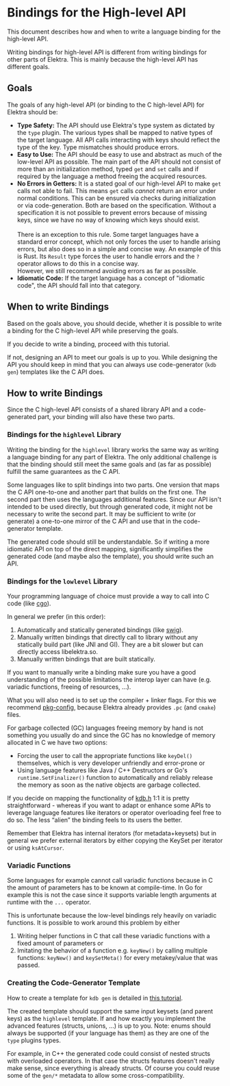 # Bindings for the High-level API

This document describes how and when to write a language binding for the high-level API.

Writing bindings for high-level API is different from writing bindings for other parts of Elektra. This is mainly
because the high-level API has different goals.

## Goals

The goals of any high-level API (or binding to the C high-level API) for Elektra should be:

- **Type Safety:** The API should use Elektra's type system as dictated by the `type` plugin. The various types shall
  be mapped to native types of the target language. All API calls interacting with keys should reflect the type of the
  key. Type mismatches should produce errors.
- **Easy to Use:** The API should be easy to use and abstract as much of the low-level API as possible. The main part of
  the API should not consist of more than an initialization method, typed `get` and `set` calls and if required by the
  language a method freeing the acquired resources.
- **No Errors in Getters:** It is a stated goal of our high-level API to make `get` calls not able to fail. This means
  `get` calls _cannot_ return an error under normal conditions. This can be ensured via checks during initialization or
  via code-generation. Both are based on the specification. Without a specification it is not possible to prevent
  errors because of missing keys, since we have no way of knowing which keys should exist. <br/><br/>
  There is an exception to this rule. Some target languages have a standard error concept, which not only forces the
  user to handle arising errors, but also does so in a simple and concise way. An example of this is Rust. Its `Result`
  type forces the user to handle errors and the `?` operator allows to do this in a concise way. <br/>
  However, we still recommend avoiding errors as far as possible.
- **Idiomatic Code:** If the target language has a concept of "idiomatic code", the API should fall into that category.

## When to write Bindings

Based on the goals above, you should decide, whether it is possible to write a binding for the C high-level API while
preserving the goals.

If you decide to write a binding, proceed with this tutorial.

If not, designing an API to meet our goals is up to you. While designing the API you should keep in mind that you can
always use code-generator (`kdb gen`) templates like the C API does.

## How to write Bindings

Since the C high-level API consists of a shared library API and a code-generated part, your binding will also have these
two parts.

### Bindings for the `highlevel` Library

Writing the binding for the `highlevel` library works the same way as writing a language binding for any part of
Elektra. The only additional challenge is that the binding should still meet the same goals and (as far as possible)
fulfill the same guarantees as the C API.

Some languages like to split bindings into two parts. One version that maps the C API one-to-one and another part
that builds on the first one. The second part then uses the languages additional features. Since our API isn't intended
to be used directly, but through generated code, it might not be necessary to write the second part. It may be
sufficient to write (or generate) a one-to-one mirror of the C API and use that in the code-generator template.

The generated code should still be understandable. So if writing a more idiomatic API on top of the
direct mapping, significantly simplifies the generated code (and maybe also the template), you should write such an API.

### Bindings for the `lowlevel` Library

Your programming language of choice must provide a way to call into C code (like [cgo](https://pkg.go.dev/cmd/cgo/)).

In general we prefer (in this order):

1. Automatically and statically generated bindings (like [swig](http://www.swig.org/)).
2. Manually written bindings that directly call to library without any statically build part (like JNI and GI). They are a bit slower but can directly access libelektra.so.
3. Manually written bindings that are built statically.

If you want to manually write a binding make sure you have a good understanding of the possible limitations the interop layer can have (e.g. variadic functions, freeing of resources, ...).

What you will also need is to set up the compiler + linker flags. For this we recommend [pkg-config](https://www.freedesktop.org/wiki/Software/pkg-config/), because Elektra already provides `.pc` (and `cmake`) files.

For garbage collected (GC) languages freeing memory by hand is not something you usually do and since the GC has no knowledge of memory allocated in C we have two options:

- Forcing the user to call the appropriate functions like `keyDel()` themselves, which is very developer unfriendly and error-prone or
- Using language features like Java / C++ Destructors or Go's `runtime.SetFinalizer()` function to automatically and reliably release the memory as soon as the native objects are garbage collected.

If you decide on mapping the functionality of [kdb.h](../../src/include/kdb.h.in) 1:1 it is pretty straightforward - whereas if you want to adapt or enhance some APIs to leverage language features like iterators or operator overloading feel free to do so. The less “alien” the binding feels to its users the better.

Remember that Elektra has internal iterators (for metadata+keysets) but in general we prefer external iterators by either copying the KeySet per iterator or using `ksAtCursor`.

### Variadic Functions

Some languages for example cannot call variadic functions because in C the amount of parameters has to be known at compile-time. In Go for example this is not the case since it supports variable length arguments at runtime with the `...` operator.

This is unfortunate because the low-level bindings rely heavily on variadic functions. It is possible to work around this problem by either

1. Writing helper functions in C that call these variadic functions with a fixed amount of parameters or
2. Imitating the behavior of a function e.g. `keyNew()` by calling multiple functions: `keyNew()` and `keySetMeta()` for every metakey/value that was passed.

### Creating the Code-Generator Template

How to create a template for `kdb gen` is detailed in [this tutorial](code-generator.md).

The created template should support the same input keysets (and parent keys) as the `highlevel` template. If and how
exactly you implement the advanced features (structs, unions, ...) is up to you.
Note: enums should always be supported (if your language has them) as they are one of the `type`
plugins types.

For example, in C++ the generated code could consist of nested structs with overloaded operators. In that case
the structs features doesn't really make sense, since everything is already structs. Of course you could reuse some of
the `gen/*` metadata to allow some cross-compatibility.

